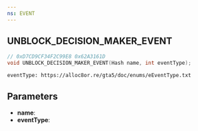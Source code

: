 ```yaml
---
ns: EVENT
---
```

## UNBLOCK_DECISION_MAKER_EVENT

```c
// 0xD7CD9CF34F2C99E8 0x62A3161D
void UNBLOCK_DECISION_MAKER_EVENT(Hash name, int eventType);
```

```
eventType: https://alloc8or.re/gta5/doc/enums/eEventType.txt
```

## Parameters
* **name**: 
* **eventType**: 

